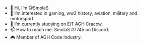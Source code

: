 - 👋 Hi, I’m @SmolaS
- 👀 I’m interested in gaming, ww2 history, aviation, military and motorsport.
- 🌱 I’m currently studying on EiT AGH Cracow.
- 📫 How to reach me: SmolaS #7745 on Discord.
- 🎮 Member of AGH Code Industry.

<!---
SmolaS/SmolaS is a ✨ special ✨ repository because its `README.md` (this file) appears on your GitHub profile.
You can click the Preview link to take a look at your changes.
--->
